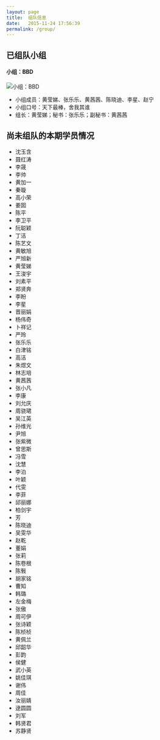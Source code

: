 ```yaml
---
layout: page
title:  组队信息
date:   2015-11-24 17:56:39
permalink: /group/
---
```


## 已组队小组

#### 小组：BBD

![小组：BBD](http://77fm42.com1.z0.glb.clouddn.com/group-bbd.jpg)

- 小组成员：黄莹娣、张乐乐、黄茜茜、陈晓迪、李星、赵宁
- 小组口号：天下最棒，舍我其谁
- 组长：黄莹娣；秘书：张乐乐；副秘书：黄茜茜



## 尚未组队的本期学员情况

* 沈玉含
* 聂红涛
* 李晟
* 李帅
* 黄加一
* 秦璇
* 高小荣
* 姜囡
* 陈平
* 李卫平
* 阮聪颖
* 丁洁
* 陈艺文
* 黄敏旭
* 严旭新
* 黄莹娣
* 王浚宇
* 刘素平
* 郑贤奔
* 李盼
* 李星
* 晋丽娟
* 杨伟奇
* 卜祥记
* 严玲
* 张乐乐
* 白津铭
* 高洁
* 朱煜文
* 林志培
* 黄茜茜
* 张小凡
* 李康
* 刘允庆
* 周骁珺
* 吴江英
* 孙维光
* 尹旭
* 张紫微
* 曾思斯
* 冯雪
* 沈慧
* 李泊
* 叶颖
* 代雯
* 李菲
* 邱丽娜
* 柏剑宇
* 芳
* 陈晓迪
* 吴雯华
* 赵乾
* 董娟
* 张莉
* 陈卷根
* 陈斅
* 胡家铭
* 曹知
* 韩璐
* 左金梅
* 张傲
* 周可伊
* 张诗颖
* 陈桢桢
* 黄佩兰
* 邱韶华
* 彭韵
* 侯健
* 武小英
* 姚佳琪
* 谢伟
* 周佳
* 汝丽婧
* 逯圆圆
* 刘军
* 韩贤君
* 苏静贤
